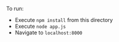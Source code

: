 
To run:

- Execute `npm install` from this directory
- Execute `node app.js`
- Navigate to `localhost:8000`
